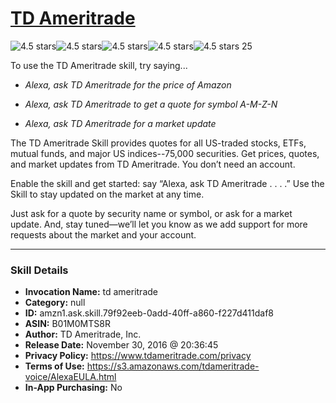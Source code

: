 # [TD Ameritrade](http://alexa.amazon.com/#skills/amzn1.ask.skill.79f92eeb-0add-40ff-a860-f227d411daf8)
![4.5 stars](../../images/ic_star_black_18dp_1x.png)![4.5 stars](../../images/ic_star_black_18dp_1x.png)![4.5 stars](../../images/ic_star_black_18dp_1x.png)![4.5 stars](../../images/ic_star_black_18dp_1x.png)![4.5 stars](../../images/ic_star_half_black_18dp_1x.png) 25

To use the TD Ameritrade skill, try saying...

* *Alexa, ask TD Ameritrade for the price of Amazon*

* *Alexa, ask TD Ameritrade to get a quote for symbol A-M-Z-N*

* *Alexa, ask TD Ameritrade for a market update*

The TD Ameritrade Skill provides quotes for all US-traded stocks, ETFs, mutual funds, and major US indices--75,000 securities. Get prices, quotes, and market updates from TD Ameritrade. You don’t need an account.

Enable the skill and get started: say “Alexa, ask TD Ameritrade . . . .” Use the Skill to stay updated on the market at any time.

Just ask for a quote by security name or symbol, or ask for a market update.
And, stay tuned—we’ll let you know as we add support for more requests about the market and your account.

***

### Skill Details

* **Invocation Name:** td ameritrade
* **Category:** null
* **ID:** amzn1.ask.skill.79f92eeb-0add-40ff-a860-f227d411daf8
* **ASIN:** B01M0MTS8R
* **Author:** TD Ameritrade, Inc.
* **Release Date:** November 30, 2016 @ 20:36:45
* **Privacy Policy:** https://www.tdameritrade.com/privacy
* **Terms of Use:** https://s3.amazonaws.com/tdameritrade-voice/AlexaEULA.html
* **In-App Purchasing:** No
